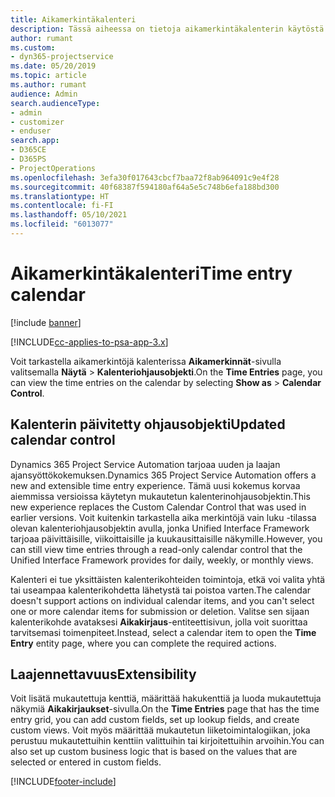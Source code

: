 ```yaml
---
title: Aikamerkintäkalenteri
description: Tässä aiheessa on tietoja aikamerkintäkalenterin käytöstä.
author: rumant
ms.custom:
- dyn365-projectservice
ms.date: 05/20/2019
ms.topic: article
ms.author: rumant
audience: Admin
search.audienceType:
- admin
- customizer
- enduser
search.app:
- D365CE
- D365PS
- ProjectOperations
ms.openlocfilehash: 3efa30f017643cbcf7baa72f8ab964091c9e4f28
ms.sourcegitcommit: 40f68387f594180af64a5e5c748b6efa188bd300
ms.translationtype: HT
ms.contentlocale: fi-FI
ms.lasthandoff: 05/10/2021
ms.locfileid: "6013077"
---
```

# <a name="time-entry-calendar"></a><span data-ttu-id="b82a7-103">Aikamerkintäkalenteri</span><span class="sxs-lookup"><span data-stu-id="b82a7-103">Time entry calendar</span></span>

[!include [banner](../includes/psa-now-project-operations.md)]

[!INCLUDE[cc-applies-to-psa-app-3.x](../includes/cc-applies-to-psa-app-3x.md)]

<span data-ttu-id="b82a7-104">Voit tarkastella aikamerkintöjä kalenterissa **Aikamerkinnät**-sivulla valitsemalla **Näytä** \> **Kalenteriohjausobjekti**.</span><span class="sxs-lookup"><span data-stu-id="b82a7-104">On the **Time Entries** page, you can view the time entries on the calendar by selecting **Show as** \> **Calendar Control**.</span></span>

## <a name="updated-calendar-control"></a><span data-ttu-id="b82a7-105">Kalenterin päivitetty ohjausobjekti</span><span class="sxs-lookup"><span data-stu-id="b82a7-105">Updated calendar control</span></span>

<span data-ttu-id="b82a7-106">Dynamics 365 Project Service Automation tarjoaa uuden ja laajan ajansyöttökokemuksen.</span><span class="sxs-lookup"><span data-stu-id="b82a7-106">Dynamics 365 Project Service Automation offers a new and extensible time entry experience.</span></span> <span data-ttu-id="b82a7-107">Tämä uusi kokemus korvaa aiemmissa versioissa käytetyn mukautetun kalenterinohjausobjektin.</span><span class="sxs-lookup"><span data-stu-id="b82a7-107">This new experience replaces the Custom Calendar Control that was used in earlier versions.</span></span> <span data-ttu-id="b82a7-108">Voit kuitenkin tarkastella aika merkintöjä vain luku -tilassa olevan kalenteriohjausobjektin avulla, jonka Unified Interface Framework tarjoaa päivittäisille, viikoittaisille ja kuukausittaisille näkymille.</span><span class="sxs-lookup"><span data-stu-id="b82a7-108">However, you can still view time entries through a read-only calendar control that the Unified Interface Framework provides for daily, weekly, or monthly views.</span></span>

<span data-ttu-id="b82a7-109">Kalenteri ei tue yksittäisten kalenterikohteiden toimintoja, etkä voi valita yhtä tai useampaa kalenterikohdetta lähetystä tai poistoa varten.</span><span class="sxs-lookup"><span data-stu-id="b82a7-109">The calendar doesn't support actions on individual calendar items, and you can't select one or more calendar items for submission or deletion.</span></span> <span data-ttu-id="b82a7-110">Valitse sen sijaan kalenterikohde avataksesi **Aikakirjaus**-entiteettisivun, jolla voit suorittaa tarvitsemasi toimenpiteet.</span><span class="sxs-lookup"><span data-stu-id="b82a7-110">Instead, select a calendar item to open the **Time Entry** entity page, where you can complete the required actions.</span></span>

## <a name="extensibility"></a><span data-ttu-id="b82a7-111">Laajennettavuus</span><span class="sxs-lookup"><span data-stu-id="b82a7-111">Extensibility</span></span>

<span data-ttu-id="b82a7-112">Voit lisätä mukautettuja kenttiä, määrittää hakukenttiä ja luoda mukautettuja näkymiä **Aikakirjaukset**-sivulla.</span><span class="sxs-lookup"><span data-stu-id="b82a7-112">On the **Time Entries** page that has the time entry grid, you can add custom fields, set up lookup fields, and create custom views.</span></span> <span data-ttu-id="b82a7-113">Voit myös määrittää mukautetun liiketoimintalogiikan, joka perustuu mukautettuihin kenttiin valittuihin tai kirjoitettuihin arvoihin.</span><span class="sxs-lookup"><span data-stu-id="b82a7-113">You can also set up custom business logic that is based on the values that are selected or entered in custom fields.</span></span>


[!INCLUDE[footer-include](../includes/footer-banner.md)]